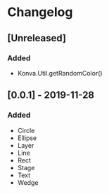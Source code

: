 # Changelog

## [Unreleased]

### Added

- Konva.Util.getRandomColor()

## [0.0.1] - 2019-11-28

### Added
- Circle
- Ellipse
- Layer
- Line
- Rect
- Stage
- Text
- Wedge
